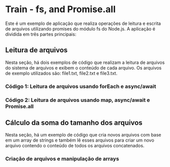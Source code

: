 # Train - fs, and Promise.all

Este é um exemplo de aplicação que realiza operações de leitura e escrita de arquivos utilizando promises do módulo fs do Node.js. A aplicação é dividida em três partes principais:

##  Leitura de arquivos
Nesta seção, há dois exemplos de código que realizam a leitura de arquivos do sistema de arquivos e exibem o conteúdo de cada arquivo. Os arquivos de exemplo utilizados são: file1.txt, file2.txt e file3.txt.

### Código 1: Leitura de arquivos usando forEach e async/await

### Código 2: Leitura de arquivos usando map, async/await e Promise.all

## Cálculo da soma do tamanho dos arquivos

Nesta seção, há um exemplo de código que cria novos arquivos com base em um array de strings e também lê esses arquivos para criar um novo arquivo contendo o conteúdo de todos os arquivos concatenados.

### Criação de arquivos e manipulação de arrays
